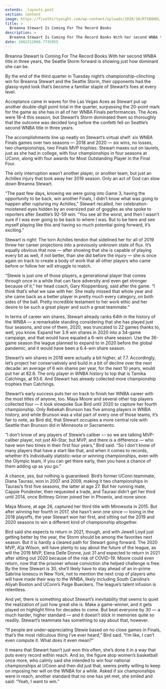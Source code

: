 ```yaml
--- 
extends: _layouts.post 
section: content 
image: https://fivethirtyeight.com/wp-content/uploads/2020/10/RTX80HOL-16x9-1.jpg?w=575 
title: > 
  Breanna Stewart Is Coming For The Record Books 
description: > 
  Breanna Stewart Is Coming For The Record Books With her second WNBA title in three years, the Seattle Storm forward is showing just how dominant she can be.The only interruption wasn’t another player, or another team, but just an Achilles injury that took away her 2019 season.Only an act of God can slow down Breanna Stewart.Stewart’s win shares in 2018 were actually a bit higher, at 7.7.What does it even mean?”It means that Stewart hasn’t just won this often, she’s done it in a way that puts every record within reach. 
date: 1602212068.7745955 
--- 
```

Breanna Stewart Is Coming For The Record Books With her second WNBA title in three years, the Seattle Storm forward is showing just how dominant she can be.

By the end of the third quarter in Tuesday night’s championship-clinching win for Breanna Stewart and the Seattle Storm, their opponents had the glassy-eyed look that’s become a familiar staple of Stewart’s foes at every level.

Acceptance came in waves for the Las Vegas Aces as Stewart put up another double-digit point total in the quarter, surpassing the 20-point mark for the game as she has in all of her WNBA Finals performances. The Aces were 18-4 this season, but Stewart’s Storm dominated them so thoroughly that the outcome was decided long before the confetti fell on Seattle’s second WNBA title in three years.

The accomplishments line up neatly on Stewart’s virtual shelf: six WNBA Finals games over two seasons — 2018 and 2020 — six wins, no losses, two championships, two Finals MVP trophies. Stewart maxes out on laurels, just as she had in college, with four championships in four seasons at UConn, along with four awards for Most Outstanding Player in the Final Four.

The only interruption wasn’t another player, or another team, but just an Achilles injury that took away her 2019 season. Only an act of God can slow down Breanna Stewart.

“The past few days, knowing we were going into Game 3, having the opportunity to be back, win another Finals, I didn’t know what was going to happen after rupturing my Achilles,” Stewart recalled, her celebration-moistened eyes hidden by an oversized pair of goggles as she spoke to reporters after Seattle’s 92-59 win. “You see all the worst, and then I wasn’t sure if I was ever going to be back to where I was. But to be here and see myself playing like this and having so much potential going forward, it’s exciting.”

Stewart is right: The torn Achilles tendon that sidelined her for all of 2019 threw her career projections into a previously unknown state of flux. It’s equally obvious that now — after showing that she is capable of playing every bit as well, if not better, than she did before the injury — she is once again on track to create a body of work that all other players who came before or follow her will struggle to match.

“Stewie is just one of those players, a generational player that comes through once in a while that can face adversity and even get stronger because of it,” her head coach, Gary Kloppenburg, said after the game. “I think that’s what we saw with her. She really missed that whole year and she came back as a better player in pretty much every category, on both sides of the ball. Pretty incredible testament to her work ethic and her desire to be such a great player and such a great teammate.”

In terms of career win shares, Stewart already ranks 64th in the history of the WNBA — a remarkable standing considering that she has played just four seasons, and one of them, 2020, was truncated to 22 games thanks to, well, you know. Expand her 3.9 win shares in 2020 into a 34-game campaign, and that would have equaled a 6-win share season. Use the 36-game season the league planned to expand to in 2020 before the global pandemic, and it would have been a 6.4-win share season.

Stewart’s win shares in 2018 were actually a bit higher, at 7.7. Accordingly, let’s project her conservatively and build in a bit of decline over the next decade: an average of 6 win shares per year, for the next 10 years, would put her at 82.6. The only player in WNBA history to top that is Tamika Catchings, at 93.6. And Stewart has already collected more championship trophies than Catchings.

Stewart’s early success puts her on track to finish her WNBA career with the most titles of anyone, too. Maya Moore and several other top players collected four — it took slowpoke Sue Bird until 2020 to capture her fourth championship. Only Rebekah Brunson has five among players in WNBA history, and while Brunson was a vital part of every one of those teams, it’s fair to note, as Bird did, that Stewart occupies a more central role with Seattle than Brunson did in Minnesota or Sacramento.

“I don’t know of any players of Stewie’s caliber — so we are talking MVP-caliber player, not just All-Star, but MVP, and there is a difference — who have won two times in their first four years,” Bird said. “So I don’t know of many players that have a start like that, and when it comes to records, whether it’s individually statistic-wise or winning championships, even with the Olympic team, if you can get there early, then you have a chance of them adding up as you go.”

A chance, yes, but nothing is guaranteed. Bird’s former UConn teammate, Diana Taurasi, won in 2007 and 2009, making it two championships in Taurasi’s first five seasons, the latter at age 27. But her running mate, Cappie Pondexter, then requested a trade, and Taurasi didn’t get her third until 2014, once Brittney Griner joined her in Phoenix, and none since.

Maya Moore, at age 26, captured her third title with Minnesota in 2015. But after winning her fourth in 2017, she hasn’t won one since — losing in the 2018 playoffs, the year Stewart won her first, and sitting out the 2019 and 2020 seasons to win a different kind of championship altogether.

Bird said she expects to return in 2021, though, and with Jewell Loyd just getting better by the year, the Storm should be among the favorites next season. But it is hardly a cleared path for Stewart going forward. The 2020 MVP, A’ja Wilson, will have plenty to say about the future of the league, as will the 2019 MVP, Elena Delle Donne, just 31 and expected to return in 2021 after sitting out 2020 because of the risk of COVID-19. Moore could even return, now that the prisoner whose conviction she helped challenge is free. By the time Stewart is 30, she’ll likely have to stay ahead of an in-prime Sabrina Ionescu in New York, not to mention the next crop of players who will have made their way to the WNBA, likely including South Carolina’s Aliyah Boston and UConn’s Paige Bueckers. The league’s talent infusion is relentless.

And yet, there is something about Stewart’s inevitability that seems to quiet the realization of just how great she is. Make a game-winner, and it gets played on highlight films for decades to come. But beat everyone by 30 — a much harder, higher standard — and it doesn’t stick in memories quite so readily. Stewart’s teammate has something to say about that, however.

“If people are under-appreciating Stewie based on no close games in Finals, that’s the most ridiculous thing I’ve ever heard,” Bird said. “I’m like, I can’t even compute it. What does it even mean?”

It means that Stewart hasn’t just won this often, she’s done it in a way that puts every record within reach. And so, the figure atop women’s basketball once more, who calmly said she intended to win four national championships at UConn and then did just that, seems pretty willing to keep on imposing her will on the WNBA for a while. Asked if six championships were in reach, another standard that no one has yet met, she smiled and said: “Yeah, I want to win.”
